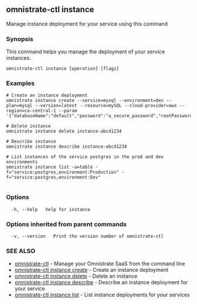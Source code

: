 ## omnistrate-ctl instance

Manage instance deployment for your service using this command

### Synopsis

This command helps you manage the deployment of your service instances.

```
omnistrate-ctl instance [operation] [flags]
```

### Examples

```
# Create an instance deployment
omnistrate instance create --service=mysql --environment=dev --plan=mysql --version=latest --resource=mySQL --cloud-provider=aws --region=ca-central-1 --param '{"databaseName":"default","password":"a_secure_password","rootPassword":"a_secure_root_password","username":"user"}'

# Delete instance
omnistrate instance delete instance-abcd1234

# Describe instance
omnistrate instance describe instance-abcd1234

# List instances of the service postgres in the prod and dev environments
omnistrate instance list -o=table -f="service:postgres,environment:Production" -f="service:postgres,environment:Dev"


```

### Options

```
  -h, --help   help for instance
```

### Options inherited from parent commands

```
  -v, --version   Print the version number of omnistrate-ctl
```

### SEE ALSO

* [omnistrate-ctl](omnistrate-ctl.md)	 - Manage your Omnistrate SaaS from the command line
* [omnistrate-ctl instance create](omnistrate-ctl_instance_create.md)	 - Create an instance deployment
* [omnistrate-ctl instance delete](omnistrate-ctl_instance_delete.md)	 - Delete an instance
* [omnistrate-ctl instance describe](omnistrate-ctl_instance_describe.md)	 - Describe an instance deployment for your service
* [omnistrate-ctl instance list](omnistrate-ctl_instance_list.md)	 - List instance deployments for your services

